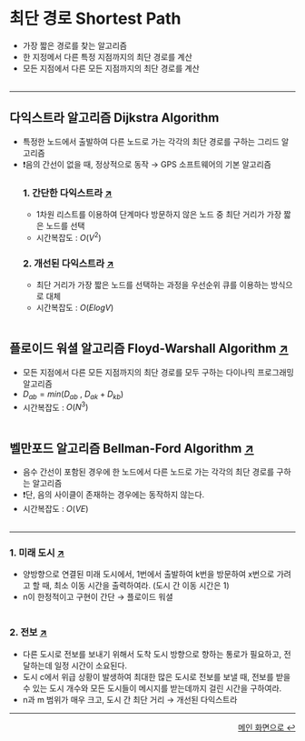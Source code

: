 # 최단 경로 Shortest Path
- 가장 짧은 경로를 찾는 알고리즘
- 한 지정메서 다른 특정 지점까지의 최단 경로를 계산
- 모든 지점에서 다른 모든 지점까지의 최단 경로를 계산
<br></br>
---
## 다익스트라 알고리즘 Dijkstra Algorithm
- 특정한 노드에서 출발하여 다른 노드로 가는 각각의 최단 경로를 구하는 그리드 알고리즘
- ❗️음의 간선이 없을 때, 정상적으로 동작 → GPS 소프트웨어의 기본 알고리즘
  ### 1. 간단한 다익스트라  [↗](https://github.com/100g-dev/Coding_Test/blob/main/Shortest_path/simple_dijkstra.py)
  - 1차원 리스트를 이용하여 단계마다 방문하지 않은 노드 중 최단 거리가 가장 짧은 노드를 선택
  - 시간복잡도 : $O(V^2)$
  ### 2. 개선된 다익스트라  [↗](https://github.com/100g-dev/Coding_Test/blob/main/Shortest_path/enhance_dijkstra.py)
  - 최단 거리가 가장 짧은 노드를 선택하는 과정을 우선순위 큐를 이용하는 방식으로 대체
  - 시간복잡도 : $O(Elog{V})$
  <br></br>  

## 플로이드 워셜 알고리즘 Floyd-Warshall Algorithm [↗](https://github.com/100g-dev/Coding_Test/blob/main/Shortest_path/floyd_warshall.py)
- 모든 지점에서 다른 모든 지점까지의 최단 경로를 모두 구하는 다이나믹 프로그래밍 알고리즘
- $D_{ab} = min(D_{ab}\ ,\ D_{ak}+D_{kb})$
- 시간복잡도 : $O(N^3)$
<br></br>

## 벨만포드 알고리즘 Bellman-Ford Algorithm [↗](https://github.com/100g-dev/Coding_Test/blob/main/Shortest_path/bellman_ford.py)
- 음수 간선이 포함된 경우에 한 노드에서 다른 노드로 가는 각각의 최단 경로를 구하는 알고리즘
- ❗️단, 음의 사이클이 존재하는 경우에는 동작하지 않는다. 
- 시간복잡도 : $O(VE)$
<br></br>
---
### 1. 미래 도시 [↗](https://github.com/100g-dev/Coding_Test/blob/main/Shortest_path/future_city.py)
- 양방향으로 연결된 미래 도시에서, 1번에서 출발하여 k번을 방문하여 x번으로 가려고 할 때, 최소 이동 시간을 출력하여라. (도시 간 이동 시간은 1)
- n이 한정적이고 구현이 간단 → 플로이드 워셜
<br></br>  

### 2. 전보 [↗](https://github.com/100g-dev/Coding_Test/blob/main/Shortest_path/mail.py)
- 다른 도시로 전보를 보내기 위해서 도착 도시 방향으로 향하는 통로가 필요하고, 전달하는데 일정 시간이 소요된다.
- 도시 c에서 위급 상황이 발생하여 최대한 많은 도시로 전보를 보낼 때, 전보를 받을 수 있는 도시 개수와 모든 도시들이 메시지를 받는데까지 걸린 시간을 구하여라.
- n과 m 범위가 매우 크고, 도시 간 최단 거리 → 개선된 다익스트라
---

<div align="right"><a href="https://github.com/100g-dev/Coding_Test">메인 화면으로 ↩</a></div>
